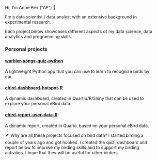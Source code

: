 Hi, I'm Anne Pier ("AP") 👋

I'm a data scientist / data analyst with an extensive background in experimental research.

Each project below showcases different aspects of my data science, data analytics and programming skills.

### Personal projects

#### [warbler-songs-quiz-python](https://github.com/apsalverda/warbler-songs-quiz-python)
A lightweight Python app that you can use to learn to recognize birds by ear.

#### [ebird-dashboard-hotspot-R](https://github.com/apsalverda/ebird-dashboard-hotspot-R)
A dynamic dashboard, created in Quartio/R/Shiny that can be used to explore your personal eBird data.

#### [ebird-report-user-data-R](https://github.com/apsalverda/ebird-report-user-data-R)
A dynamic report, created in Quario, based on your personal eBird data.

🪶 Why are all these projects focused on bird data? I started birding a couple of years ago and got hooked. I created the quiz, dashboard and report below to improve my birding skills and to support my birding activities. I hope that they will be useful for other birders.

<!--
**apsalverda/apsalverda** is a ✨ _special_ ✨ repository because its `README.md` (this file) appears on your GitHub profile.

Here are some ideas to get you started:

- 🔭 I’m currently working on ...
- 🌱 I’m currently learning ...
- 👯 I’m looking to collaborate on ...
- 🤔 I’m looking for help with ...
- 💬 Ask me about ...
- 📫 How to reach me: ...
- 😄 Pronouns: ...
- ⚡ Fun fact: ...
-->
